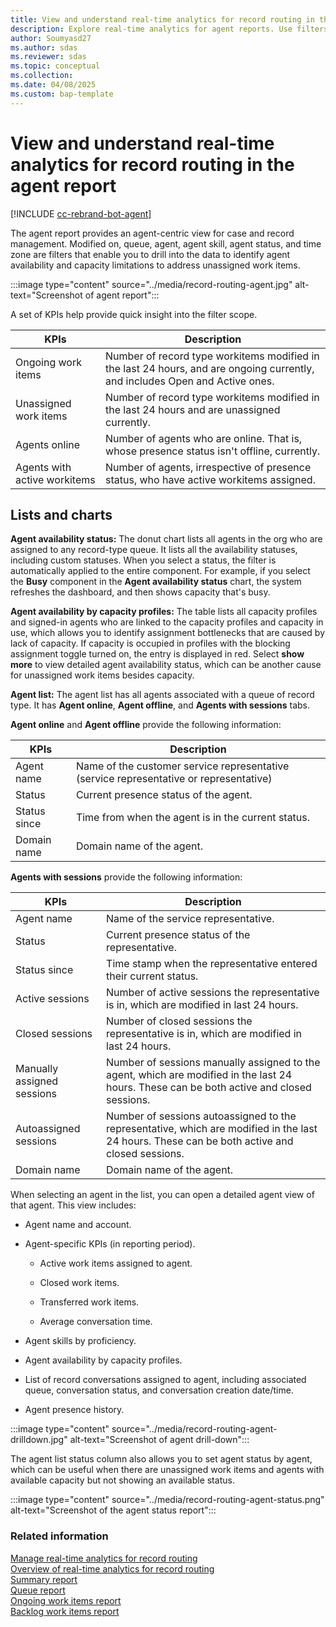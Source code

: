 ```yaml
---
title: View and understand real-time analytics for record routing in the agent report
description: Explore real-time analytics for agent reports. Use filters and KPIs to manage agent performance and address capacity limitations.
author: Soumyasd27
ms.author: sdas
ms.reviewer: sdas
ms.topic: conceptual
ms.collection: 
ms.date: 04/08/2025
ms.custom: bap-template
---
```


# View and understand real-time analytics for record routing in the agent report

[!INCLUDE [cc-rebrand-bot-agent](../../includes/cc-rebrand-bot-agent.md)]

The agent report provides an agent-centric view for case and record management. Modified on, queue, agent, agent skill, agent status, and time zone are filters that enable you to drill into the data to identify agent availability and capacity limitations to address unassigned work items.

:::image type="content" source="../media/record-routing-agent.jpg" alt-text="Screenshot of agent report":::

A set of KPIs help provide quick insight into the filter scope.


|KPIs |Description |
|---------|---------|
|Ongoing work items     |   Number of record type workitems modified in the last 24 hours, and are ongoing currently, and includes Open and Active ones.      |
|Unassigned work items    |  Number of record type workitems modified in the last 24 hours and are unassigned currently.       |
|Agents online    |   Number of agents who are online. That is, whose presence status isn't offline, currently.     |
|Agents with active workitems   |Number of agents, irrespective of presence status, who have active workitems assigned. |

## Lists and charts

**Agent availability status:** The donut chart lists all agents in the org who are assigned to any record-type queue. It lists all the availability statuses, including custom statuses. When you select a status, the filter is automatically applied to the entire component. For example, if you select the **Busy** component in the **Agent availability status** chart, the system refreshes the dashboard, and then shows capacity that's busy. 

**Agent availability by capacity profiles:** The table lists all capacity profiles and signed-in agents who are linked to the capacity profiles and capacity in use, which allows you to identify assignment bottlenecks that are caused by lack of capacity. If capacity is occupied in profiles with the blocking assignment toggle turned on, the entry is displayed in red. Select **show more** to view detailed agent availability status, which can be another cause for unassigned work items besides capacity.

**Agent list:** The agent list has all agents associated with a queue of record type. It has **Agent online**, **Agent offline**, and **Agents with sessions** tabs.

**Agent online** and **Agent offline** provide the following information: 

|KPIs  |Description |
|---------|---------|
|Agent name    |  Name of the customer service representative (service representative or representative)       |
|Status    |  Current presence status of the agent.       |
|Status since    | Time from when the agent is in the current status.        |
|Domain name    |    Domain name of the agent.     |

**Agents with sessions** provide the following information: 

|KPIs | Description  |
|---------|---------|
|Agent name   |   Name of the service representative.   |
|Status    |      Current presence status of the representative.   |
|Status since    |    Time stamp when the representative entered their current status.      |
|Active  sessions |  Number of active sessions the representative is in, which are modified in last 24 hours. |
|Closed  sessions  |   Number of closed sessions the representative is in, which are modified in last 24 hours. |
|Manually assigned sessions| Number of sessions manually assigned to the agent, which are modified in the last 24 hours. These can be both active and closed sessions.|
|Autoassigned sessions| Number of sessions autoassigned to the representative, which are modified in the last 24 hours. These can be both active and closed sessions.|
|Domain name| Domain name of the agent.|

When selecting an agent in the list, you can open a detailed agent view of that agent. This view includes:

- Agent name and account.

- Agent-specific KPIs (in reporting period).

  - Active work items assigned to agent.

  - Closed work items.

  - Transferred work items.

  - Average conversation time.

- Agent skills by proficiency.

- Agent availability by capacity profiles.

- List of record conversations assigned to agent, including associated queue, conversation status, and conversation creation date/time.

- Agent presence history.

:::image type="content" source="../media/record-routing-agent-drilldown.jpg" alt-text="Screenshot of agent drill-down":::

The agent list status column also allows you to set agent status by agent, which can be useful when there are unassigned work items and
agents with available capacity but not showing an available status.

:::image type="content" source="../media/record-routing-agent-status.png" alt-text="Screenshot of the agent status report":::

### Related information

[Manage real-time analytics for record routing](../administer/enable-record-routing.md#manage-real-time-analytics-for-record-routing)  
[Overview of real-time analytics for record routing](rr-overview.md#overview-of-real-time-analytics-for-record-routing)  
[Summary report](rr-summary.md#view-and-understand-real-time-analytics-for-record-routing-in-the-summary-report)  
[Queue report](rr-queue.md#view-and-understand-real-time-analytics-for-record-routing-in-the-queue-report)  
[Ongoing work items report](rr-ongoingworkitems.md#view-and-understand-real-time-analytics-for-record-routing-in-the-ongoing-work-items-report)  
[Backlog work items report](rr-backlogitems.md#view-and-understand-real-time-analytics-for-record-routing-in-the-backlog-work-items-report)

